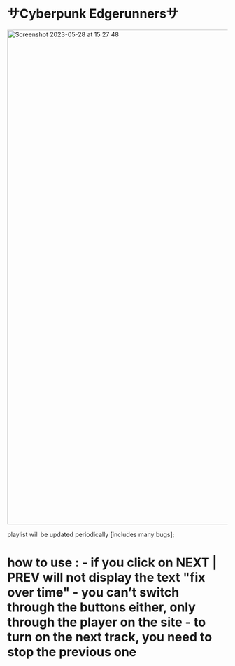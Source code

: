 # サCyberpunk Edgerunnersサ

<img width="1129" alt="Screenshot 2023-05-28 at 15 27 48" src="https://github.com/hpxxxhp/cyberpunk_songs_/assets/92604077/b254711d-9641-4995-aed1-dd9d941859b4">

playlist will be updated periodically [includes many bugs];

<h1>how to use :
- if you click on NEXT | PREV will not display the text "fix over time"
- you can’t switch through the buttons either, only through the player on the site
- to turn on the next track, you need to stop the previous one</h1>
